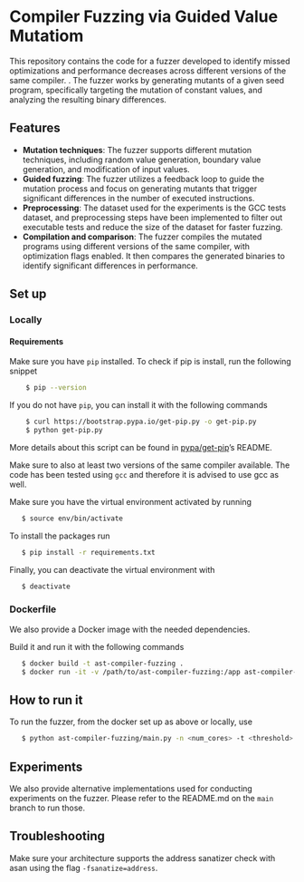 # **Compiler Fuzzing via Guided Value Mutatiom**

This repository contains the code for a fuzzer developed to identify missed optimizations and performance decreases across different versions of the same compiler. . The fuzzer works by generating mutants of a given seed program, specifically targeting the mutation of constant values, and analyzing the resulting binary differences.

## **Features**

- **Mutation techniques**: The fuzzer supports different mutation techniques, including random value generation, boundary value generation, and modification of input values.
- **Guided fuzzing**: The fuzzer utilizes a feedback loop to guide the mutation process and focus on generating mutants that trigger significant differences in the number of executed instructions.
- **Preprocessing**: The dataset used for the experiments is the GCC tests dataset, and preprocessing steps have been implemented to filter out executable tests and reduce the size of the dataset for faster fuzzing.
- **Compilation and comparison**: The fuzzer compiles the mutated programs using different versions of the same compiler, with optimization flags enabled. It then compares the generated binaries to identify significant differences in performance.


## **Set up**


### **Locally**

#### **Requirements**
Make sure you have `pip` installed. To check if pip is install, run the following snippet 
```bash
    $ pip --version
```

If you do not have `pip`, you can install it with the following commands
```bash 
    $ curl https://bootstrap.pypa.io/get-pip.py -o get-pip.py
    $ python get-pip.py
```

More details about this script can be found in [pypa/get-pip](https://github.com/pypa/get-pip)’s README.

Make sure to also at least two versions of the same compiler available.
The code has been tested using `gcc` and therefore it is advised to use gcc as well.

Make sure you have the virtual environment activated by running
```bash
   $ source env/bin/activate
```

To install the packages run
```bash 
   $ pip install -r requirements.txt
```

Finally, you can deactivate the virtual environment with

```bash
   $ deactivate
```


### **Dockerfile**
We also provide a Docker image with the needed dependencies.

Build it and run it with the following commands

```bash
   $ docker build -t ast-compiler-fuzzing .
   $ docker run -it -v /path/to/ast-compiler-fuzzing:/app ast-compiler-fuzzing
```


## **How to run it**

To run the fuzzer, from the docker set up as above or locally, use

```bash
   $ python ast-compiler-fuzzing/main.py -n <num_cores> -t <threshold> -o <optimization> -r <checkpoint_file> 
```


## **Experiments**

We also provide alternative implementations used for conducting experiments on the fuzzer.
Please refer to the README.md on the `main` branch to run those.


##  **Troubleshooting**

Make sure your architecture supports the address sanatizer check with asan using the flag `-fsanatize=address`.
